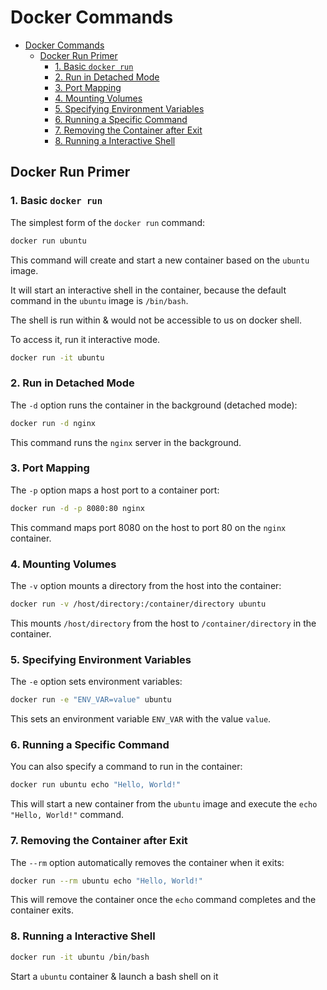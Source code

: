 # Docker Commands

- [Docker Commands](#docker-commands)
  - [Docker Run Primer](#docker-run-primer)
    - [1. Basic `docker run`](#1-basic-docker-run)
    - [2. Run in Detached Mode](#2-run-in-detached-mode)
    - [3. Port Mapping](#3-port-mapping)
    - [4. Mounting Volumes](#4-mounting-volumes)
    - [5. Specifying Environment Variables](#5-specifying-environment-variables)
    - [6. Running a Specific Command](#6-running-a-specific-command)
    - [7. Removing the Container after Exit](#7-removing-the-container-after-exit)
    - [8. Running a Interactive Shell](#8-running-a-interactive-shell)

## Docker Run Primer

### 1. Basic `docker run`

The simplest form of the `docker run` command:

```bash
docker run ubuntu
```

This command will create and start a new container based on the `ubuntu` image.

It will start an interactive shell in the container, because the default command in the `ubuntu` image is `/bin/bash`.

The shell is run within & would not be accessible to us on docker shell.

To access it, run it interactive mode.

```bash
docker run -it ubuntu
```

### 2. Run in Detached Mode

The `-d` option runs the container in the background (detached mode):

```bash
docker run -d nginx
```

This command runs the `nginx` server in the background.

### 3. Port Mapping

The `-p` option maps a host port to a container port:

```bash
docker run -d -p 8080:80 nginx
```

This command maps port 8080 on the host to port 80 on the `nginx` container.

### 4. Mounting Volumes

The `-v` option mounts a directory from the host into the container:

```bash
docker run -v /host/directory:/container/directory ubuntu
```

This mounts `/host/directory` from the host to `/container/directory` in the container.

### 5. Specifying Environment Variables

The `-e` option sets environment variables:

```bash
docker run -e "ENV_VAR=value" ubuntu
```

This sets an environment variable `ENV_VAR` with the value `value`.

### 6. Running a Specific Command

You can also specify a command to run in the container:

```bash
docker run ubuntu echo "Hello, World!"
```

This will start a new container from the `ubuntu` image and execute the `echo "Hello, World!"` command.

### 7. Removing the Container after Exit

The `--rm` option automatically removes the container when it exits:

```bash
docker run --rm ubuntu echo "Hello, World!"
```

This will remove the container once the `echo` command completes and the container exits.

### 8. Running a Interactive Shell

```bash
docker run -it ubuntu /bin/bash
```

Start a `ubuntu` container & launch a bash shell on it
